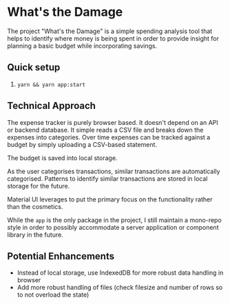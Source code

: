 # What's the Damage
The project "What's the Damage" is a simple spending analysis tool that helps to identify where money is being spent in order to provide insight for planning a basic budget while incorporating savings.

## Quick setup
1. `yarn && yarn app:start`

## Technical Approach
The expense tracker is purely browser based. It doesn't depend on an API or backend database. It simple reads a CSV file and breaks down the expenses into categories. Over time expenses can be tracked against a budget by simply uploading a CSV-based statement.

The budget is saved into local storage.

As the user categorises transactions, similar transactions are automatically categorised. Patterns to identify similar transactions are stored in local storage for the future.

Material UI leverages to put the primary focus on the functionality rather than the cosmetics.

While the `app` is the only package in the project, I still maintain a mono-repo style in order to possibly accommodate a server application or component library in the future.

## Potential Enhancements
- Instead of local storage, use IndexedDB for more robust data handling in browser
- Add more robust handling of files (check filesize and number of rows so to not overload the state)
